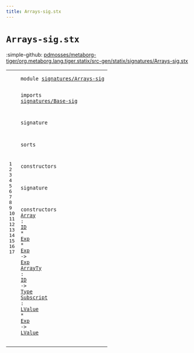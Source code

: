 ```yaml
---
title: Arrays-sig.stx
---
```


# `Arrays-sig.stx`

:simple-github: [pdmosses/metaborg-tiger/org.metaborg.lang.tiger.statix/src-gen/statix/signatures/Arrays-sig.stx]

[pdmosses/metaborg-tiger/org.metaborg.lang.tiger.statix/src-gen/statix/signatures/Arrays-sig.stx]: https://github.com/pdmosses/metaborg-tiger/blob/master/org.metaborg.lang.tiger.statix/src-gen/statix/signatures/Arrays-sig.stx "The source file on GitHub"

<div class="stx"><table class="highlighttable"><tbody><tr><td class="linenos"><div class="linenodiv"><pre><span></span>1
2
3
4
5
6
7
8
9
10
11
12
13
14
15
16
17
</pre></div></td>
<td class="code"><pre><code><span class="keyword">module</span> <a href="../Tiger-sig.stx#signatures/Arrays-sig_296_317" id="signatures/Arrays-sig_7_28" title="Referenced at ../Tiger-sig.stx line 14">signatures/Arrays-sig</a>

<span class="keyword">imports</span>
  <a href="../Base-sig.stx#signatures/Base-sig_7_26" id="signatures/Base-sig_40_59" title="Defined at ../Base-sig.stx line 1">signatures/Base-sig</a>

<span class="keyword">signature</span>

  <span class="keyword">sorts</span>

  <span class="keyword">constructors</span>

<span class="keyword">signature</span>

  <span class="keyword">constructors</span>
    <a href="../../../../trans/static-semantics.stx#Array_6820_6825" id="Array_127_132" title="Referenced at ../../../../trans/static-semantics.stx line 292">Array</a> : <a href="../Base-sig.stx#ID_104_106" id="ID_135_137" title="Defined at ../Base-sig.stx line 13">ID</a> * <a href="../Base-sig.stx#Exp_68_71" id="Exp_140_143" title="Defined at ../Base-sig.stx line 9">Exp</a> * <a href="../Base-sig.stx#Exp_68_71" id="Exp_146_149" title="Defined at ../Base-sig.stx line 9">Exp</a> -&gt; <a href="../Base-sig.stx#Exp_68_71" id="Exp_153_156" title="Defined at ../Base-sig.stx line 9">Exp</a>
    <a href="../../../../trans/static-semantics.stx#ArrayTy_6652_6659" id="ArrayTy_161_168" title="Referenced at ../../../../trans/static-semantics.stx line 286">ArrayTy</a> : <a href="../Base-sig.stx#ID_104_106" id="ID_171_173" title="Defined at ../Base-sig.stx line 13">ID</a> -&gt; <a href="../Base-sig.stx#Type_87_91" id="Type_177_181" title="Defined at ../Base-sig.stx line 11">Type</a>
    <a href="../../../../trans/static-semantics.stx#Subscript_7028_7037" id="Subscript_186_195" title="Referenced at ../../../../trans/static-semantics.stx line 300">Subscript</a> : <a href="../Base-sig.stx#LValue_76_82" id="LValue_198_204" title="Defined at ../Base-sig.stx line 10">LValue</a> * <a href="../Base-sig.stx#Exp_68_71" id="Exp_207_210" title="Defined at ../Base-sig.stx line 9">Exp</a> -&gt; <a href="../Base-sig.stx#LValue_76_82" id="LValue_214_220" title="Defined at ../Base-sig.stx line 10">LValue</a>
</code></pre></td></tr></tbody></table></div>